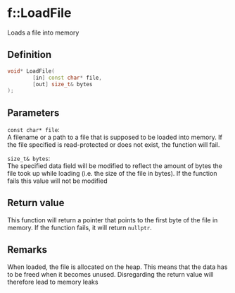 # f::LoadFile
Loads a file into memory

## Definition
```C++
void* LoadFile(
        [in] const char* file, 
        [out] size_t& bytes
);
```

## Parameters
`const char* file`: <br>
A filename or a path to a file that is supposed to be loaded into memory. If the file specified is read-protected or 
does not exist, the function will fail.

`size_t& bytes`: <br>
The specified data field will be modified to reflect the amount of bytes the file took up while loading (i.e. the size 
of the file in bytes). If the function fails this value will not be modified

## Return value
This function will return a pointer that points to the first byte of the file in memory. If the function fails, it will
return `nullptr`.

## Remarks
When loaded, the file is allocated on the heap. This means that the data has to be freed when it becomes unused. 
Disregarding the return value will therefore lead to memory leaks
